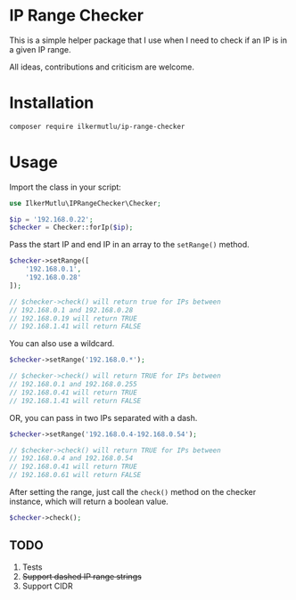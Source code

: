 # IP Range Checker

This is a simple helper package that I use when I need to check if an IP is in a given IP range.

All ideas, contributions and criticism are welcome.

# Installation

```bash
composer require ilkermutlu/ip-range-checker
```

# Usage

Import the class in your script:

```php
use IlkerMutlu\IPRangeChecker\Checker;

$ip = '192.168.0.22';
$checker = Checker::forIp($ip);
```

Pass the start IP and end IP in an array to the ```setRange()``` method.

```php
$checker->setRange([
    '192.168.0.1',
    '192.168.0.28'
]);

// $checker->check() will return true for IPs between
// 192.168.0.1 and 192.168.0.28
// 192.168.0.19 will return TRUE
// 192.168.1.41 will return FALSE
```

You can also use a wildcard.

```php
$checker->setRange('192.168.0.*');

// $checker->check() will return TRUE for IPs between
// 192.168.0.1 and 192.168.0.255
// 192.168.0.41 will return TRUE
// 192.168.1.41 will return FALSE
```

OR, you can pass in two IPs separated with a dash.

```php
$checker->setRange('192.168.0.4-192.168.0.54');

// $checker->check() will return TRUE for IPs between
// 192.168.0.4 and 192.168.0.54
// 192.168.0.41 will return TRUE
// 192.168.0.61 will return FALSE
```

After setting the range, just call the ```check()``` method on the checker instance, which will return a boolean value.

```php
$checker->check();
```

## TODO

1. Tests
2. ~~Support dashed IP range strings~~
3. Support CIDR
